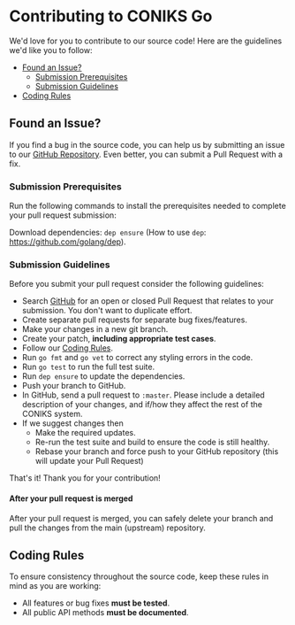 # Contributing to CONIKS Go

We'd love for you to contribute to our source code! Here are the guidelines
we'd like you to follow:

 - [Found an Issue?](#issue)
   - [Submission Prerequisites](#prereq)
   - [Submission Guidelines](#submit)
 - [Coding Rules](#rules)

## <a name="issue"></a> Found an Issue?
If you find a bug in the source code, you can help us by submitting an
issue to our [GitHub Repository][github]. Even better, you can submit a
Pull Request with a fix.

### <a name="prereq"></a> Submission Prerequisites
Run the following commands to install the prerequisites needed to
complete your pull request submission:

Download dependencies: `dep ensure`  (How to use `dep`: https://github.com/golang/dep).

### <a name="submit"></a> Submission Guidelines
Before you submit your pull request consider the following guidelines:

* Search [GitHub](https://github.com/coniks-sys/coniks-go/pulls)
for an open or closed Pull Request that relates to your submission.
You don't
want to duplicate effort.
* Create separate pull requests for separate bug fixes/features.
* Make your changes in a new git branch.
* Create your patch, **including appropriate test cases**.
* Follow our [Coding Rules](#rules).
* Run `go fmt` and `go vet` to correct any styling errors in the code.
* Run `go test` to run the full test suite.
* Run `dep ensure` to update the dependencies.
* Push your branch to GitHub.
* In GitHub, send a pull request to `:master`. Please include a detailed description of your changes, and if/how they affect the rest of the CONIKS system.
* If we suggest changes then
  * Make the required updates.
  * Re-run the test suite and build to ensure the code is still healthy.
  * Rebase your branch and force push to your GitHub repository (this will update your Pull Request)

That's it! Thank you for your contribution!

#### After your pull request is merged

After your pull request is merged, you can safely delete your branch and pull the changes
from the main (upstream) repository.

## <a name="rules"></a> Coding Rules
To ensure consistency throughout the source code, keep these rules in mind as you are working:

* All features or bug fixes **must be tested**.
* All public API methods **must be documented**.


[github]: https://github.com/coniks-sys/coniks-go
[issues]: https://github.com/coniks-sys/coniks-go/issues
